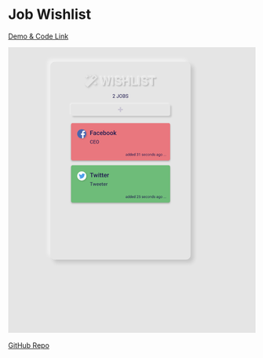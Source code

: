 
# Job Wishlist

[Demo & Code Link](https://codesandbox.io/s/festive-shamir-3buet?file=/src/App.js/)

![Image of Game](/public/assets/wish.png)

[GitHub Repo](https://github.com/Dru-Daniels/job-wishlist/)
